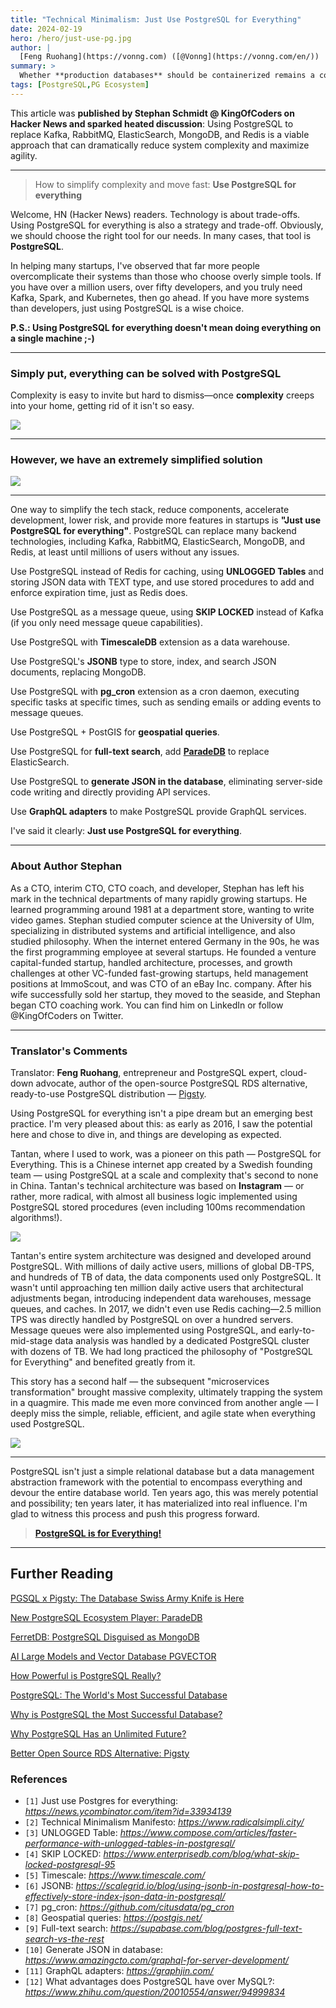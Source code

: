```yaml
---
title: "Technical Minimalism: Just Use PostgreSQL for Everything"
date: 2024-02-19
hero: /hero/just-use-pg.jpg
author: |
  [Feng Ruohang](https://vonng.com) ([@Vonng](https://vonng.com/en/)) | [WeChat Official Account](https://mp.weixin.qq.com/s/bx2dRxlrtLcM6AD2qsplQQ)
summary: >
  Whether **production databases** should be containerized remains a controversial topic. From a DBA's perspective, I believe that **currently**, putting production databases in Docker is still a bad idea.
tags: [PostgreSQL,PG Ecosystem]
---
```


This article was **published by Stephan Schmidt @ KingOfCoders on Hacker News and sparked heated discussion**: Using PostgreSQL to replace Kafka, RabbitMQ, ElasticSearch, MongoDB, and Redis is a viable approach that can dramatically reduce system complexity and maximize agility.

------

> How to simplify complexity and move fast: **Use PostgreSQL for everything**

Welcome, HN (Hacker News) readers. Technology is about trade-offs. Using PostgreSQL for everything is also a strategy and trade-off. Obviously, we should choose the right tool for our needs. In many cases, that tool is **PostgreSQL**.

In helping many startups, I've observed that far more people overcomplicate their systems than those who choose overly simple tools. If you have over a million users, over fifty developers, and you truly need Kafka, Spark, and Kubernetes, then go ahead. If you have more systems than developers, just using PostgreSQL is a wise choice.

**P.S.: Using PostgreSQL for everything doesn't mean doing everything on a single machine ;-)**

------

### **Simply put, everything can be solved with PostgreSQL**


Complexity is easy to invite but hard to dismiss—once **complexity** creeps into your home, getting rid of it isn't so easy.

![](just-use-pg-1.png)

------

### However, we have an extremely simplified solution

![](just-use-pg-2.png)

------

One way to simplify the tech stack, reduce components, accelerate development, lower risk, and provide more features in startups is **"Just use PostgreSQL for everything"**. PostgreSQL can replace many backend technologies, including Kafka, RabbitMQ, ElasticSearch, MongoDB, and Redis, at least until millions of users without any issues.

Use PostgreSQL instead of Redis for caching, using **UNLOGGED Tables** and storing JSON data with TEXT type, and use stored procedures to add and enforce expiration time, just as Redis does.

Use PostgreSQL as a message queue, using **SKIP LOCKED** instead of Kafka (if you only need message queue capabilities).

Use PostgreSQL with **TimescaleDB** extension as a data warehouse.

Use PostgreSQL's **JSONB** type to store, index, and search JSON documents, replacing MongoDB.

Use PostgreSQL with **pg_cron** extension as a cron daemon, executing specific tasks at specific times, such as sending emails or adding events to message queues.

Use PostgreSQL + PostGIS for **geospatial queries**.

Use PostgreSQL for **full-text search**, add [**ParadeDB**](http://mp.weixin.qq.com/s?__biz=MzU5ODAyNTM5Ng==&mid=2247486913&idx=1&sn=3b7d8cf3f0e323932aba52c897f3c7a4&chksm=fe4b381ac93cb10cc6175c4c7978b5903946d369fe0084fbae5edf76ab08d84134260f28dffc&scene=21#wechat_redirect) to replace ElasticSearch.

Use PostgreSQL to **generate JSON in the database**, eliminating server-side code writing and directly providing API services.

Use **GraphQL adapters** to make PostgreSQL provide GraphQL services.

I've said it clearly: **Just use PostgreSQL for everything**.


------

### About Author Stephan

As a CTO, interim CTO, CTO coach, and developer, Stephan has left his mark in the technical departments of many rapidly growing startups. He learned programming around 1981 at a department store, wanting to write video games. Stephan studied computer science at the University of Ulm, specializing in distributed systems and artificial intelligence, and also studied philosophy. When the internet entered Germany in the 90s, he was the first programming employee at several startups. He founded a venture capital-funded startup, handled architecture, processes, and growth challenges at other VC-funded fast-growing startups, held management positions at ImmoScout, and was CTO of an eBay Inc. company. After his wife successfully sold her startup, they moved to the seaside, and Stephan began CTO coaching work. You can find him on LinkedIn or follow @KingOfCoders on Twitter.



------

### Translator's Comments

Translator: **Feng Ruohang**, entrepreneur and PostgreSQL expert, cloud-down advocate, author of the open-source PostgreSQL RDS alternative, ready-to-use PostgreSQL distribution — [Pigsty](http://mp.weixin.qq.com/s?__biz=MzU5ODAyNTM5Ng==&mid=2247485518&idx=1&sn=3d5f3c753facc829b2300a15df50d237&chksm=fe4b3d95c93cb4833b8e80433cff46a893f939154be60a2a24ee96598f96b32271301abfda1f&scene=21#wechat_redirect).

Using PostgreSQL for everything isn't a pipe dream but an emerging best practice. I'm very pleased about this: as early as 2016, I saw the potential here and chose to dive in, and things are developing as expected.

Tantan, where I used to work, was a pioneer on this path — PostgreSQL for Everything. This is a Chinese internet app created by a Swedish founding team — using PostgreSQL at a scale and complexity that's second to none in China. Tantan's technical architecture was based on **Instagram** — or rather, more radical, with almost all business logic implemented using PostgreSQL stored procedures (even including 100ms recommendation algorithms!).

![](just-use-pg-arch-1.jpg)

Tantan's entire system architecture was designed and developed around PostgreSQL. With millions of daily active users, millions of global DB-TPS, and hundreds of TB of data, the data components used only PostgreSQL. It wasn't until approaching ten million daily active users that architectural adjustments began, introducing independent data warehouses, message queues, and caches. In 2017, we didn't even use Redis caching—2.5 million TPS was directly handled by PostgreSQL on over a hundred servers. Message queues were also implemented using PostgreSQL, and early-to-mid-stage data analysis was handled by a dedicated PostgreSQL cluster with dozens of TB. We had long practiced the philosophy of "PostgreSQL for Everything" and benefited greatly from it.

This story has a second half — the subsequent "microservices transformation" brought massive complexity, ultimately trapping the system in a quagmire. This made me even more convinced from another angle — I deeply miss the simple, reliable, efficient, and agile state when everything used PostgreSQL.

![](just-use-pg-arch-2.png)


------

PostgreSQL isn't just a simple relational database but a data management abstraction framework with the potential to encompass everything and devour the entire database world. Ten years ago, this was merely potential and possibility; ten years later, it has materialized into real influence. I'm glad to witness this process and push this progress forward.

> [**PostgreSQL is for Everything!**](http://mp.weixin.qq.com/s?__biz=MzU5ODAyNTM5Ng==&mid=2247486215&idx=1&sn=52ce37a537336a6d07448f35c7bc4cfd&chksm=fe4b3edcc93cb7ca2dc87602430c2beb09ae5e7dcb568158541a1bd026e305d69d94cea81da4&scene=21#wechat_redirect)


------

## Further Reading

[PGSQL x Pigsty: The Database Swiss Army Knife is Here](https://mp.weixin.qq.com/s?__biz=MzU5ODAyNTM5Ng==&mid=2247486215&idx=1&sn=52ce37a537336a6d07448f35c7bc4cfd&scene=21#wechat_redirect)

[New PostgreSQL Ecosystem Player: ParadeDB](http://mp.weixin.qq.com/s?__biz=MzU5ODAyNTM5Ng==&mid=2247486913&idx=1&sn=3b7d8cf3f0e323932aba52c897f3c7a4&chksm=fe4b381ac93cb10cc6175c4c7978b5903946d369fe0084fbae5edf76ab08d84134260f28dffc&scene=21#wechat_redirect)

[FerretDB: PostgreSQL Disguised as MongoDB](https://mp.weixin.qq.com/s?__biz=MzU5ODAyNTM5Ng==&mid=2247486241&idx=1&sn=f39b87095837b042e74f55f8e60bb7a9&scene=21#wechat_redirect)

[AI Large Models and Vector Database PGVECTOR](https://mp.weixin.qq.com/s?__biz=MzU5ODAyNTM5Ng==&mid=2247485589&idx=1&sn=931f2d794e9b8486f623f746db9f00cd&scene=21#wechat_redirect)

[How Powerful is PostgreSQL Really?](https://mp.weixin.qq.com/s?__biz=MzU5ODAyNTM5Ng==&mid=2247485240&idx=1&sn=9052f03ae2ef21d9e21037fd7a1fa7fe&scene=21#wechat_redirect)

[PostgreSQL: The World's Most Successful Database](https://mp.weixin.qq.com/s?__biz=MzU5ODAyNTM5Ng==&mid=2247485685&idx=1&sn=688f6d6d0f4128d7f77d710f04ff9024&scene=21#wechat_redirect)

[Why is PostgreSQL the Most Successful Database?](https://mp.weixin.qq.com/s?__biz=MzU5ODAyNTM5Ng==&mid=2247485216&idx=1&sn=1b59c7dda5f347145c2f39d2679a274d&scene=21#wechat_redirect)

[Why PostgreSQL Has an Unlimited Future?](https://mp.weixin.qq.com/s?__biz=MzU5ODAyNTM5Ng==&mid=2247484591&idx=1&sn=a6ab13d93bfa26fca969ba163b01e1d5&scene=21#wechat_redirect)

[Better Open Source RDS Alternative: Pigsty](https://mp.weixin.qq.com/s?__biz=MzU5ODAyNTM5Ng==&mid=2247485518&idx=1&sn=3d5f3c753facc829b2300a15df50d237&scene=21#wechat_redirect)



### References

- `[1]` Just use Postgres for everything: *https://news.ycombinator.com/item?id=33934139*
- `[2]` Technical Minimalism Manifesto: *https://www.radicalsimpli.city/*
- `[3]` UNLOGGED Table: *https://www.compose.com/articles/faster-performance-with-unlogged-tables-in-postgresql/*
- `[4]` SKIP LOCKED: *https://www.enterprisedb.com/blog/what-skip-locked-postgresql-95*
- `[5]` Timescale: *https://www.timescale.com/*
- `[6]` JSONB: *https://scalegrid.io/blog/using-jsonb-in-postgresql-how-to-effectively-store-index-json-data-in-postgresql/*
- `[7]` pg_cron: *https://github.com/citusdata/pg_cron*
- `[8]` Geospatial queries: *https://postgis.net/*
- `[9]` Full-text search: *https://supabase.com/blog/postgres-full-text-search-vs-the-rest*
- `[10]` Generate JSON in database: *https://www.amazingcto.com/graphql-for-server-development/*
- `[11]` GraphQL adapters: *https://graphjin.com/*
- `[12]` What advantages does PostgreSQL have over MySQL?: *https://www.zhihu.com/question/20010554/answer/94999834*
